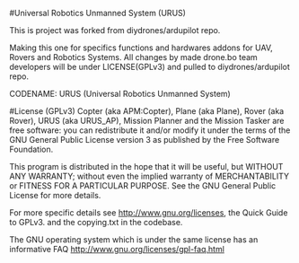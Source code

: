 #Universal Robotics Unmanned System (URUS)

This is project was forked from diydrones/ardupilot repo.

Making this one for specifics functions and hardwares addons for UAV, Rovers and Robotics Systems.
All changes by made drone.bo team developers will be under LICENSE(GPLv3) and pulled to diydrones/ardupilot repo.

CODENAME: URUS (Universal Robotics Unmanned System)

#License (GPLv3)
Copter (aka APM:Copter), Plane (aka Plane), Rover (aka Rover), URUS (aka URUS_AP), Mission Planner and the Mission Tasker are free software: you can redistribute it and/or modify it under the terms of the GNU General Public License version 3 as published by the Free Software Foundation.

This program is distributed in the hope that it will be useful, but WITHOUT ANY WARRANTY; without even the implied warranty of MERCHANTABILITY or FITNESS FOR A PARTICULAR PURPOSE. See the GNU General Public License for more details.

For more specific details see http://www.gnu.org/licenses, the Quick Guide to GPLv3. and the copying.txt in the codebase.

The GNU operating system which is under the same license has an informative FAQ http://www.gnu.org/licenses/gpl-faq.html
